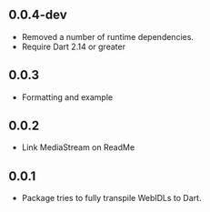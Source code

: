 ## 0.0.4-dev

 - Removed a number of runtime dependencies. 
 - Require Dart 2.14 or greater

## 0.0.3

 - Formatting and example

## 0.0.2

 - Link MediaStream on ReadMe 

## 0.0.1

- Package tries to fully transpile WebIDLs to Dart.
